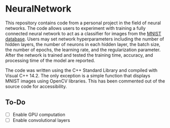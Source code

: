 # NeuralNetwork
This repository contains code from a personal project in the field of neural networks. The code allows users to experiment with training a fully connected neural network to act as a classifier for images from the [MNIST database](http://yann.lecun.com/exdb/mnist/). Users may set network hyperparameters including the number of hidden layers, the number of neurons in each hidden layer, the batch size, the number of epochs, the learning rate, and the regularization parameter. After the network is trained and tested the training time, accuracy, and processing time of the model are reported.

The code was written using the C++ Standard Library and compiled with Visual C++ 14.2. The only exception is a simple function that displays MNIST images using OpenCV libraries. This has been commented out of the source code for accessibility.

## To-Do
* [ ] Enable GPU computation
* [ ] Enable convolutional layers
